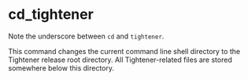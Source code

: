 # cd_tightener

Note the underscore between `cd` and `tightener`.

This command changes the current command line shell directory to the Tightener release root directory. All Tightener-related files are stored somewhere below this directory.

